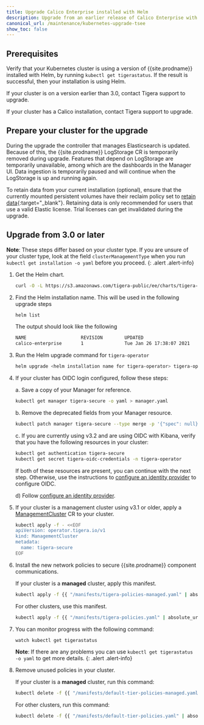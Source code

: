 ```yaml
---
title: Upgrade Calico Enterprise installed with Helm
description: Upgrade from an earlier release of Calico Enterprise with Helm.
canonical_url: /maintenance/kubernetes-upgrade-tsee
show_toc: false
---
```


## Prerequisites

Verify that your Kubernetes cluster is using a version of {{site.prodname}} installed with Helm, by running
`kubectl get tigerastatus`. If the result is successful, then your installation is using Helm.

If your cluster is on a version earlier than 3.0, contact Tigera support to upgrade.

If your cluster has a Calico installation, contact Tigera support to upgrade.

## Prepare your cluster for the upgrade

During the upgrade the controller that manages Elasticsearch is updated. Because of this, the {{site.prodname}} LogStorage 
CR is temporarily removed during upgrade. Features that depend on LogStorage are temporarily unavailable, among which
are the dashboards in the Manager UI. Data ingestion is temporarily paused and will continue when the LogStorage is
up and running again.

To retain data from your current installation (optional), ensure that the currently mounted persistent volumes 
have their reclaim policy set to [retain data](https://kubernetes.io/docs/tasks/administer-cluster/change-pv-reclaim-policy/){:target="_blank"}.
Retaining data is only recommended for users that use a valid Elastic license. Trial licenses can get invalidated during 
the upgrade.

## Upgrade from 3.0 or later

**Note**: These steps differ based on your cluster type. If you are unsure of your cluster type, look at the field `clusterManagementType` when you run `kubectl get installation -o yaml` before you proceed.
{: .alert .alert-info}

1. Get the Helm chart.
   
   ```bash
   curl -O -L https://s3.amazonaws.com/tigera-public/ee/charts/tigera-operator-{% include chart_version_name %}.tgz
   ```

1. Find the Helm installation name. This will be used in the following upgrade steps
   
   ```bash
   helm list
   ```

   The output should look like the following
   
   ```bash
   NAME                    REVISION        UPDATED                         STATUS          CHART                           APP VERSION     NAMESPACE
   calico-enterprise       1               Tue Jan 26 17:38:07 2021        DEPLOYED        tigera-operator-v3.3.2-0        v3.3.2          default
   ```

1. Run the Helm upgrade command for `tigera-operator`
   
   ```bash
   helm upgrade <helm installation name for tigera-operator> tigera-operator-{% include chart_version_name %}.tgz
   ```

1. If your cluster has OIDC login configured, follow these steps:
   
   a.  Save a copy of your Manager for reference.
   ```bash
   kubectl get manager tigera-secure -o yaml > manager.yaml
   ```

   b.  Remove the deprecated fields from your Manager resource.
   ```bash
   kubectl patch manager tigera-secure --type merge -p '{"spec": null}'
   ```

   c.  If you are currently using v3.2 and are using OIDC with Kibana, verify that you have the following resources in your cluster:
   ```bash
   kubectl get authentication tigera-secure
   kubectl get secret tigera-oidc-credentials -n tigera-operator
   ```
   If both of these resources are present, you can continue with the next step. Otherwise, use the instructions to [configure an identity provider]({{site.baseurl}}/getting-started/cnx/configure-identity-provider) to configure OIDC.

   d) Follow [configure an identity provider]({{site.baseurl}}/getting-started/cnx/configure-identity-provider).

1. If your cluster is a management cluster using v3.1 or older, apply a [ManagementCluster]({{site.baseurl}}/reference/installation/api#operator.tigera.io/v1.ManagementCluster)
   CR to your cluster.
   ```bash
   kubectl apply -f - <<EOF
   apiVersion: operator.tigera.io/v1
   kind: ManagementCluster
   metadata:
     name: tigera-secure
   EOF
   ```

1. Install the new network policies to secure {{site.prodname}} component communications.

   If your cluster is a **managed** cluster, apply this manifest.
   
   ```bash
   kubectl apply -f {{ "/manifests/tigera-policies-managed.yaml" | absolute_url }}
   ```
   
   For other clusters, use this manifest.
   
   ```bash
   kubectl apply -f {{ "/manifests/tigera-policies.yaml" | absolute_url }}
   ```
   
1. You can monitor progress with the following command:
   ```bash
   watch kubectl get tigerastatus
   ```

    **Note**: If there are any problems you can use `kubectl get tigerastatus -o yaml` to get more details.
    {: .alert .alert-info}

1. Remove unused policies in your cluster.

   If your cluster is a **managed** cluster, run this command:

   ```bash
   kubectl delete -f {{ "/manifests/default-tier-policies-managed.yaml" | absolute_url }}
   ```

   For other clusters, run this command:

   ```bash
   kubectl delete -f {{ "/manifests/default-tier-policies.yaml" | absolute_url }}
   ```
